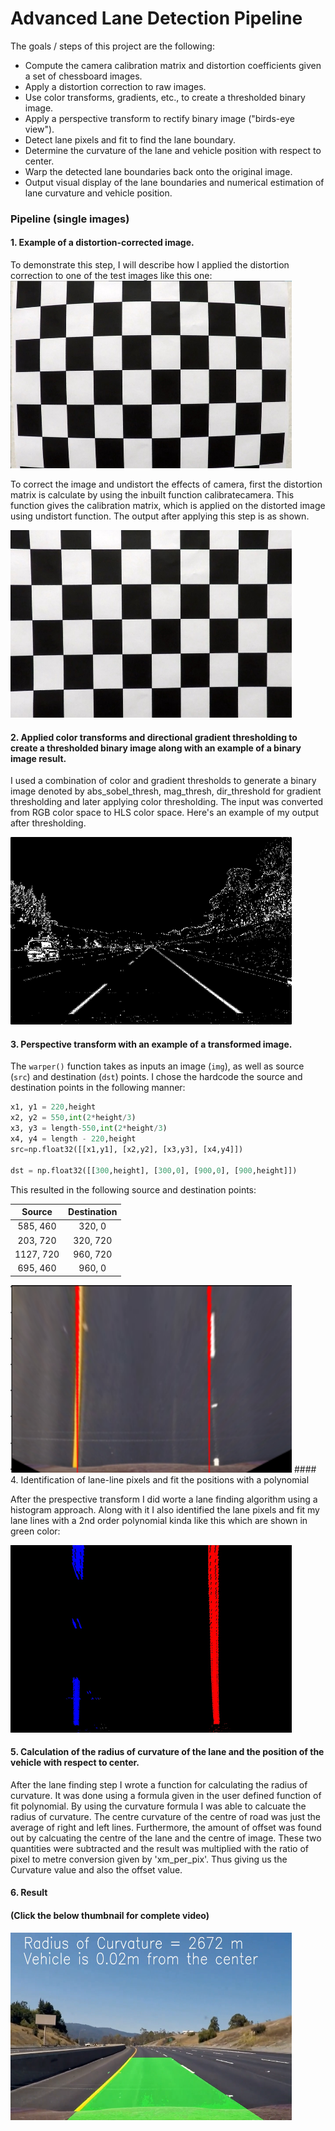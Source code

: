 # Advanced Lane Detection Pipeline

The goals / steps of this project are the following:

* Compute the camera calibration matrix and distortion coefficients given a set of chessboard images.
* Apply a distortion correction to raw images.
* Use color transforms, gradients, etc., to create a thresholded binary image.
* Apply a perspective transform to rectify binary image ("birds-eye view").
* Detect lane pixels and fit to find the lane boundary.
* Determine the curvature of the lane and vehicle position with respect to center.
* Warp the detected lane boundaries back onto the original image.
* Output visual display of the lane boundaries and numerical estimation of lane curvature and vehicle position.

### Pipeline (single images)

#### 1. Example of a distortion-corrected image.

To demonstrate this step, I will describe how I applied the distortion correction to one of the test images like this one:
<img src="before_calibration1.jpg" height="300" width="450">

To correct the image and undistort the effects of camera, first the distortion matrix is calculate by using the inbuilt function calibratecamera. This function gives the calibration matrix, which is applied on the distorted image using undistort function. The output after applying this step is as shown.


<img src="calibration1.jpg" height="300" width="450">

#### 2. Applied color transforms and directional gradient thresholding to create a thresholded binary image along with an example of a binary image result.

I used a combination of color and gradient thresholds to generate a binary image  denoted by abs_sobel_thresh, mag_thresh, dir_threshold for gradient thresholding and later applying color thresholding. The input was converted from RGB color space to HLS color space. Here's an example of my output after thresholding.

<img src="Binary_combo.jpg" height="300" width="450">

#### 3. Perspective transform with an example of a transformed image.

  The `warper()` function takes as inputs an image (`img`), as well as source (`src`) and destination (`dst`) points.  I chose the hardcode the source and destination points in the following manner:

```python
x1, y1 = 220,height
x2, y2 = 550,int(2*height/3)
x3, y3 = length-550,int(2*height/3)
x4, y4 = length - 220,height
src=np.float32([[x1,y1], [x2,y2], [x3,y3], [x4,y4]])
    
dst = np.float32([[300,height], [300,0], [900,0], [900,height]])
```

This resulted in the following source and destination points:

| Source        | Destination   | 
|:-------------:|:-------------:| 
| 585, 460      | 320, 0        | 
| 203, 720      | 320, 720      |
| 1127, 720     | 960, 720      |
| 695, 460      | 960, 0        |


<img src="warped_straight_lines.jpg" height="300" width="450">
#### 4. Identification of lane-line pixels and fit the positions with a polynomial

After the prespective transform I did worte a lane finding algorithm using a histogram approach. Along with it I also identified the lane pixels and fit my lane lines with a 2nd order polynomial kinda like this which are shown in green color:

<img src="Color_fit_lines.jpg" height="300" width="450">


#### 5. Calculation of the radius of curvature of the lane and the position of the vehicle with respect to center.

After the lane finding step I wrote a function for calculating the radius of curvature. It was done using a formula given in the user defined function of fit polynomial. By using the curvature formula I was able to calcuate the radius of curvature. The centre curvature of the centre of road was just the average of right and left lines. Furthermore, the amount of offset was found out by calcuating the centre of the lane and the centre of image. These two quantities were subtracted and the result was multiplied with the ratio of pixel to metre conversion given by 'xm_per_pix'. Thus giving us the Curvature value and also the offset value.  

#### 6. Result 
#### (Click the below thumbnail for complete video)
<a href="https://youtu.be/lEwCjSDabyE"> <img src="Thumbnail.png" height="300" width="450"> </a> 


